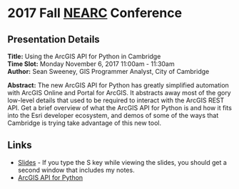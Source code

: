 # 2017 Fall [NEARC](http://www.northeastarc.org/) Conference
## Presentation Details ##
**Title:** Using the ArcGIS API for Python in Cambridge  
**Time Slot:** Monday November 6, 2017 11:00am - 11:30am  
**Author:** Sean Sweeney, GIS Programmer Analyst, City of Cambridge  

**Abstract:**	The new ArcGIS API for Python has greatly simplified automation with ArcGIS Online and Portal for ArcGIS. It abstracts away most of the gory low-level details that used to be required to interact with the ArcGIS REST API. Get a brief overview of what the ArcGIS API for Python is and how it fits into the Esri developer ecosystem, and demos of some of the ways that Cambridge is trying take advantage of this new tool.

## Links ##

* [Slides](http://seansweeney.github.io/NEARC-2017/) - If you type the S key while viewing the slides, you should get a second window that includes my notes.
* [ArcGIS API for Python](https://developers.arcgis.com/python/)
